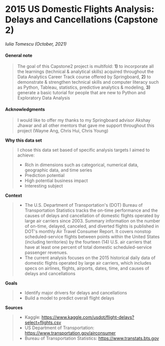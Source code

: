 # **2015 US Domestic Flights Analysis: Delays and Cancellations (Capstone 2)**

*<p style='text-align: left;'> Iulia Tomescu (October, 2021)</p>*


#### **General note**
>The goal of this Capstone2 project is multifold: **1)** to incorporate all the learnings (technical & analytical skills) acquired throughout the Data Analytics Career Track course offered by Springboard, **2)** to demonstrate & strengthen technical skills and computer literacy such as Python, Tableau, statistics, predictive analytics & modeling, **3)** generate a basic tutorial for people that are new to Python and Exploratory Data Analysis


#### **Acknowledgments**
>I would like to offer my thanks to my Springboard advisor Akshay Jhawar and all other mentors that gave me support throughout this project (Wayne Ang, Chris Hui, Chris Young)

**Why this data set**
>I chose this data set based of specific analysis targets I aimed to achieve:
>* Rich in dimensions such as categorical, numerical data, geographic data, and time series
>* Prediction potential
>* High potential business impact
>* Interesting subject

**Context**
>* The U.S. Department of Transportation's (DOT) Bureau of Transportation Statistics tracks the on-time performance and the causes of delays and cancellation of domestic flights operated by large air carriers since 2003. Summary information on the number of on-time, delayed, canceled, and diverted flights is published in DOT's monthly Air Travel Consumer Report. It covers nonstop scheduled-service flights between points within the United States (including territories) by the fourteen (14) U.S. air carriers that have at least one percent of total domestic scheduled-service passenger revenues.
>* The current analysis focuses on the 2015 historical daily data of domestic flights operated by large air carriers, which includes specs on airlines, flights, airports, dates, time, and causes of delays and cancellations

**Goals**
>* Identify major drivers for delays and cancellations
>* Build a model to predict overall flight delays

**Sources**
>* Kaggle: https://www.kaggle.com/usdot/flight-delays?select=flights.csv  
>* US Department of Transportation: https://www.transportation.gov/airconsumer
>* Bureau of Transportation Statistics: https://www.transtats.bts.gov
